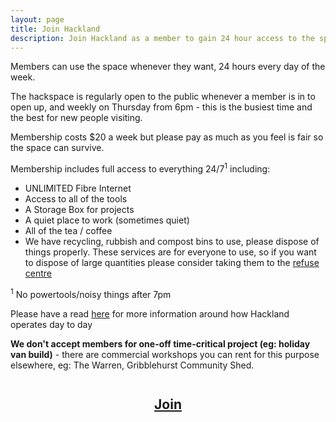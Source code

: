 ```yaml
---
layout: page
title: Join Hackland
description: Join Hackland as a member to gain 24 hour access to the space and learn/make/create as much as your heart desires
---
```


Members can use the space whenever they want, 24 hours every day of the week.

The hackspace is regularly open to the public whenever a member is in to open up, and weekly on Thursday from 6pm - this is the busiest time and the best for new people visiting.

Membership costs $20 a week but please pay as much as you feel is fair so the space can survive.

Membership includes full access to everything 24/7<sup>1</sup> including:

+ UNLIMITED Fibre Internet
+ Access to all of the tools
+ A Storage Box for projects
+ A quiet place to work (sometimes quiet)
+ All of the tea / coffee
+ We have recycling, rubbish and compost bins to use, please dispose of things properly. These services are for everyone to use, so if you want to dispose of large quantities please consider taking them to the [refuse centre](https://www.aucklandcouncil.govt.nz/rubbish-recycling/Pages/transfer-stations.aspx)

<sup>1</sup> No powertools/noisy things after 7pm

Please have a read [here](/about/) for more information around how Hackland operates day to day

**We don't accept members for one-off time-critical project (eg: holiday van build)** - there are commercial workshops you can rent for this purpose elsewhere, eg: The Warren, Gribblehurst Community Shed.

<h2 style="margin-top:2em;text-align:center;"><a href="https://forms.gle/mNkNz6qYhmUf1NGK6" class="button"> Join</a></h2>
